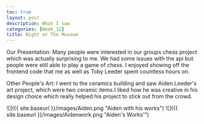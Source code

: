 ```yaml
---
toc: true
layout: post
description: What I saw
categories: [Week_12]
title: Night at The Museum
---
```



Our Presentation:
Many people were interested in our groups chess project which was actually surprising to me. We had some issues with the api but people were still able to play a game of chess. I enjoyed showing off the frontend code that me as well as Toby Leeder spent countless hours on.

Other People's Art:
I went to the ceramics building and saw Aiden Leeder's art project, which were two ceramic items.I liked how he was creative in his design choice which really helped his project to stick out from the crowd.

![]({{ site.baseurl }}/images/Aiden.png "Aiden with his works")
![]({{ site.baseurl }}/images/Aidenwork.png "Aiden's Works'")